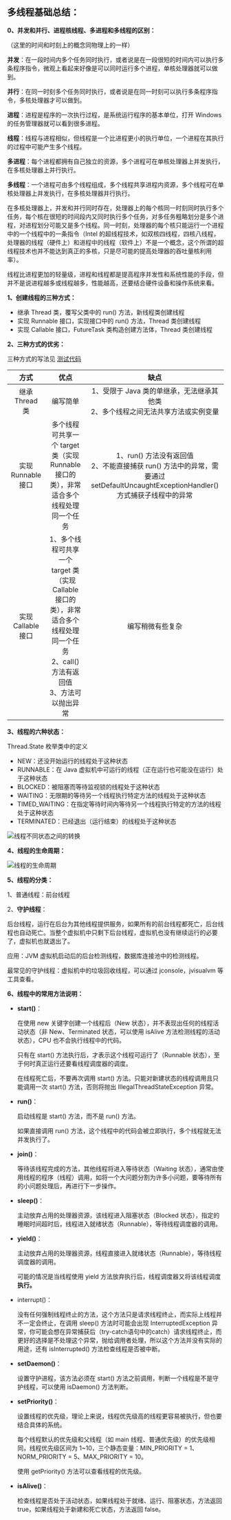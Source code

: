 ## 多线程基础总结：

**0、并发和并行、进程核线程、多进程和多线程的区别：**

（这里的时间和时刻上的概念同物理上的一样）

**并发**：在一段时间内多个任务同时执行，或者说是在一段很短的时间内可以执行多条程序指令，微观上看起来好像是可以同时运行多个进程，单核处理器就可以做到。

**并行**：在同一时刻多个任务同时执行，或者说是在同一时刻可以执行多条程序指令，多核处理器才可以做到。

**进程**：进程是程序的一次执行过程，是系统运行程序的基本单位，打开 Windows 的任务管理器就可以看到很多进程。

**线程**：线程与进程相似，但线程是一个比进程更小的执行单位，一个进程在其执行的过程中可能产生多个线程。

**多进程**：每个进程都拥有自己独立的资源，多个进程可在单核处理器上并发执行，在多核处理器上并行执行。

**多线程**：一个进程可由多个线程组成，多个线程共享进程内资源，多个线程可在单核处理器上并发执行，在多核处理器并行执行。

在多核处理器上，并发和并行同时存在，处理器上的每个核同一时刻同时执行多个任务，每个核在很短的时间段内又同时执行多个任务，对多任务粗略划分是多个进程，对进程划分可能又是多个线程。同一时刻，处理器的每个核只能运行一个进程中的一个线程中的一条指令（Intel 的超线程技术，如双核四线程，四核八线程，处理器的线程（硬件上）和进程中的线程（软件上）不是一个概念，这个所谓的超线程技术也并不能达到真正的多核，只是尽可能的提高处理器的吞吐量核利用率）。

线程比进程更加的轻量级，进程和线程都是提高程序并发性和系统性能的手段，但并不是说进程越多或线程越多，性能越高，还要结合硬件设备和操作系统来看。

**1、创建线程的三种方式：**

- 继承 Thread 类，覆写父类中的 run() 方法，新线程类创建线程
- 实现 Runnable 接口，实现接口中的 run() 方法，Thread 类创建线程
- 实现 Callable 接口，FutureTask 类构造创建方法体，Thread 类创建线程

**2、三种方式的优劣：**

三种方式的写法见 [测试代码](/测试代码/Java多线程/)

|        方式        |                             优点                             |                             缺点                             |
| :----------------: | :----------------------------------------------------------: | :----------------------------------------------------------: |
|   继承 Thread 类   |                           编写简单                           | 1、受限于 Java 类的单继承，无法继承其他类<br />2、多个线程之间无法共享方法或实例变量 |
| 实现 Runnable 接口 | 多个线程可共享一个 target 类（实现 Runnable 接口的类），非常适合多个线程处理同一个任务 | 1、run() 方法没有返回值<br />2、不能直接捕获 run() 方法中的异常，需要通过 setDefaultUncaughtExceptionHandler() 方式捕获子线程中的异常 |
| 实现 Callable 接口 | 1、多个线程可共享一个 target 类（实现 Callable 接口的类），非常适合多个线程处理同一个任务<br />2、call() 方法有返回值<br />3、方法可以抛出异常 |                       编写稍微有些复杂                       |

**3、线程的六种状态：**

Thread.State 枚举类中的定义

- NEW：还没开始运行的线程处于这种状态
- RUNNABLE：在 Java 虚拟机中可运行的线程（正在运行也可能没在运行）处于这种状态
- BLOCKED：被阻塞而等待监视锁的线程处于这种状态
- WAITING：无限期的等待另一个线程执行特定方法的线程处于这种状态
- TIMED_WAITING：在指定等待时间内等待另一个线程执行特定的方法的线程处于这种状态
- TERMINATED：已经退出（运行结束）的线程处于这种状态

![线程不同状态之间的转换](./images/线程不同状态之间的转换.png)

**4、线程的生命周期：**

![线程的生命周期](./images/线程的生命周期.PNG)

**5、线程的分类：**

1、普通线程：前台线程

2、**守护线程**：

后台线程，运行在后台为其他线程提供服务，如果所有的前台线程都死亡，后台线程也自动死亡。当整个虚拟机中只剩下后台线程，虚拟机也没有继续运行的必要了，虚拟机也就退出了。

应用：JVM 虚拟机启动后的后台检测线程，数据库连接池中的检测线程。

最常见的守护线程：虚拟机中的垃圾回收线程，可以通过 jconsole，jvisualvm 等工具查看。

**6、线程中的常用方法说明：**

- **start()**：

  在使用 new 关键字创建一个线程后（New 状态），并不表现出任何的线程活动状态（非 New、Terminated 状态，可以使用 isAlive 方法检测线程的活动状态），CPU 也不会执行线程中的代码。

  只有在 start() 方法执行后，才表示这个线程可运行了（Runnable 状态），至于何时真正运行还要看线程调度器的调度。

  在线程死亡后，不要再次调用 start() 方法。只能对新建状态的线程调用且只能调用一次 start() 方法，否则将抛出 IllegalThreadStateException 异常。

- **run()**：

  启动线程是 start() 方法，而不是 run() 方法。

  如果直接调用 run() 方法，这个线程中的代码会被立即执行，多个线程就无法并发执行了。

- **join()**：

  等待该线程完成的方法，其他线程将进入等待状态（Waiting 状态），通常由使用线程的程序（线程）调用，如将一个大问题分割为许多小问题，要等待所有的小问题处理后，再进行下一步操作。

- **sleep()**：

  主动放弃占用的处理器资源，该线程进入阻塞状态（Blocked 状态），指定的睡眠时间超时后，线程进入就绪状态（Runnable），等待线程调度器的调用。

- **yield()**：

  主动放弃占用的处理器资源，线程直接进入就绪状态（Runnable），等待线程调度器的调用。

  可能的情况是当线程使用 yield 方法放弃执行后，线程调度器又将该线程调度**执行。**

- interrupt()：

  没有任何强制线程终止的方法，这个方法只是请求线程终止，而实际上线程并不一定会终止，在调用 sleep() 方法时可能会出现 InterruptedException 异常，你可能会想在异常捕获后（try-catch语句中的catch）请求线程终止，而更好的选择是不处理这个异常，抛给调用者处理，所以这个方法并没有实际的用途，还有 isInterrupted() 方法检查线程是否被中断。

- **setDaemon()**：

  设置守护进程，该方法必须在 start() 方法之前调用，判断一个线程是不是守护线程，可以使用 isDaemon() 方法判断。

- **setPriority()**：

  设置线程的优先级，理论上来说，线程优先级高的线程更容易被执行，但也要结合具体的系统。

  每个线程默认的优先级和父线程（如 main 线程、普通优先级）的优先级相同，线程优先级区间为 1~10，三个静态变量：MIN_PRIORITY = 1、NORM_PRIORITY = 5、MAX_PRIORITY = 10。

  使用 getPriority() 方法可以查看线程的优先级。

- **isAlive()**：

  检查线程是否处于活动状态，如果线程处于就绪、运行、阻塞状态，方法返回 true，如果线程处于新建和死亡状态，方法返回 false。